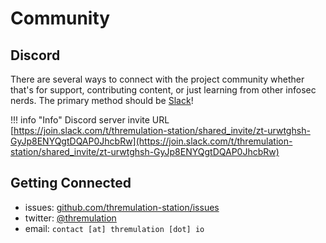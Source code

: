 # Community

## Discord
There are several ways to connect with the project community whether that's for support, contributing content, or just learning from other infosec nerds. The primary method should be [Slack](https://join.slack.com/t/thremulation-station/shared_invite/zt-urwtghsh-GyJp8ENYQgtDQAP0JhcbRw)!

!!! info "Info"
    Discord server invite URL [https://join.slack.com/t/thremulation-station/shared_invite/zt-urwtghsh-GyJp8ENYQgtDQAP0JhcbRw](https://join.slack.com/t/thremulation-station/shared_invite/zt-urwtghsh-GyJp8ENYQgtDQAP0JhcbRw)


## Getting Connected

- issues: [github.com/thremulation-station/issues](https://github.com/thremulation-station/thremulation-station/issues)
- twitter: [@thremulation](https://twitter.com/@thremulation)
- email: `contact [at] thremulation [dot] io`